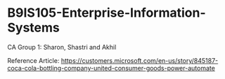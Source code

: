 # B9IS105-Enterprise-Information-Systems

CA Group 1: Sharon, Shastri and Akhil

Reference Article: https://customers.microsoft.com/en-us/story/845187-coca-cola-bottling-company-united-consumer-goods-power-automate
